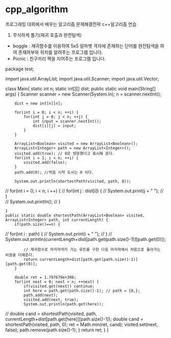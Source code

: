 # cpp_algorithm

프로그래밍 대회에서 배우는 알고리즘 문제해결전략
c++알고리즘 연습

1. 무식하게 풀기(재귀 호출과 완전탐색)
- boggle : 
  재귀함수를 이용하여 5x5 알파벳 격자에 존재하는 단어를 완전탐색을 하여 존재여부와 위치를 알려주는 프로그램 입니다.
- Picnic : 
  친구끼리 짝을 지어주는 프로그램 입니다.
  
package test;

import java.util.ArrayList;
import java.util.Scanner;
import java.util.Vector;

class Main{
	static int n;
	static int[][] dist;
	public static void main(String[] args) {
		Scanner scanner = new Scanner(System.in);
		n = scanner.nextInt();
		
		dist = new int[n][n];
		
		for(int i = 0; i < n; ++i) {
			for(int j = 0; j < n; ++j) {
				int input = scanner.nextInt();
				dist[i][j] = input;
			}
		}
		
		ArrayList<Boolean> visited = new ArrayList<Boolean>();
		ArrayList<Integer> path = new ArrayList<Integer>();
		visited.add(true); // 0은 방문했다고 표시해 준다.
		for(int i = 1; i < n; ++i) {
			visited.add(false);
		}
		path.add(0); //처음 시작 도시는 0 이다.
		
		System.out.println(shortestPath(visited, path, 0));
		
//		for(int i = 0; i < n; i ++) {
//			for(int j : dist[i]) {
//				System.out.print(j + " ");
//			}	
//			System.out.println();
//		}
		
	}
	public static double shortestPath(ArrayList<Boolean> visited, ArrayList<Integer> path, int currentLength) {
		if(path.size()==n) {
//			for(int i : path) {
//				System.out.print(i + " ");
//			}
//			System.out.println(currentLength+dist[path.get(path.size()-1)][path.get(0)]);
			
			// 재귀함수로 마지막까지 가는 루트를 구한 다음 마지막에서 처음으로 돌아가는 비용을 더해준다.
			return currentLength+dist[path.get(path.size()-1)][path.get(0)]; 
		}
		
		double ret = 1.797679e+308;
		for(int next = 0; next < n; ++next) {
			if(visited.get(next)) continue;
			int here = path.get(path.size()-1); // path = {0,};
			path.add(next);
			visited.add(next, true);
			System.out.println(path.get(here));
			
//			double cand = shortestPath(visited, path, currentLength+dist[path.get(here)][path.size()-1]);
			double cand = shortestPath(visited, path, 0);
			ret = Math.min(ret, cand);
			visited.set(next, false);
			path.remove(path.size()-1);
		}
		return ret;
	}
}
